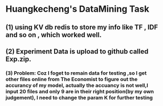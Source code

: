 # Huangkecheng's DataMining Task

## (1) using KV db redis to store my info like TF , IDF and so on , which worked well.

## (2) Experiment Data is upload to github called Exp.zip.

### (3) Problem: Coz I foget to remain data for testing ,so I get other files online from The Economist to figure out the accurancy of my      model, actually the accuancy is not well,I input 20 files and only 9 are in their right position(by my own judgement), I need to change  the param K for further testing 

